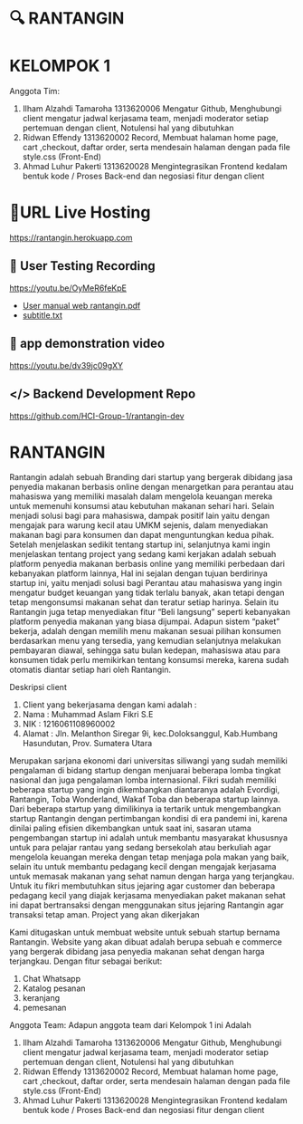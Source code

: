 # 🔍 RANTANGIN
# KELOMPOK 1
Anggota Tim:
1. Ilham Alzahdi Tamaroha 1313620006 Mengatur Github, Menghubungi client mengatur jadwal kerjasama team, menjadi moderator setiap pertemuan dengan client, Notulensi hal yang dibutuhkan
2. Ridwan Effendy 1313620002  Record, Membuat halaman home page, cart ,checkout, daftar order, serta mendesain halaman dengan pada file style.css (Front-End) 
3. Ahmad Luhur Pakerti 1313620028 Mengintegrasikan Frontend kedalam bentuk kode / Proses Back-end dan negosiasi fitur dengan client

# 🔗URL Live Hosting
https://rantangin.herokuapp.com 

## 🎥 User Testing Recording
https://youtu.be/OyMeR6feKpE 

- [User manual web rantangin.pdf](https://github.com/HCI-Group-1/Assignment-5-FinalProject/files/7780951/User.manual.web.rantangin.pdf)
- [subtitle.txt](https://github.com/HCI-Group-1/Assignment-5-FinalProject/files/7781028/subtitle.txt)

## 🎥 app demonstration video
https://youtu.be/dv39jc09gXY  

## </> Backend Development Repo
https://github.com/HCI-Group-1/rantangin-dev


# RANTANGIN
Rantangin adalah sebuah Branding dari startup yang bergerak dibidang jasa penyedia 
makanan berbasis online dengan menargetkan para perantau atau mahasiswa yang memiliki 
masalah dalam mengelola keuangan mereka untuk memenuhi konsumsi atau kebutuhan 
makanan sehari hari. Selain menjadi solusi bagi para mahasiswa, dampak positif lain yaitu 
dengan mengajak para warung kecil atau UMKM sejenis, dalam menyediakan makanan bagi 
para konsumen dan dapat menguntungkan kedua pihak.
Setelah menjelaskan sedikit tentang startup ini, selanjutnya kami ingin menjelaskan tentang 
project yang sedang kami kerjakan adalah sebuah platform penyedia makanan berbasis 
online yang memiliki perbedaan dari kebanyakan platform lainnya, 
Hal ini sejalan dengan tujuan berdirinya startup ini, yaitu menjadi solusi bagi Perantau atau 
mahasiswa yang ingin mengatur budget keuangan yang tidak terlalu banyak, akan tetapi 
dengan tetap mengonsumsi makanan sehat dan teratur setiap harinya.
Selain itu Rantangin juga tetap menyediakan fitur “Beli langsung” seperti kebanyakan 
platform penyedia makanan yang biasa dijumpai.
Adapun sistem “paket” bekerja, adalah dengan memilih menu makanan sesuai pilihan 
konsumen berdasarkan menu yang tersedia, yang kemudian selanjutnya melakukan 
pembayaran diawal, sehingga satu bulan kedepan, mahasiswa atau para konsumen tidak 
perlu memikirkan tentang konsumsi mereka, karena sudah otomatis diantar setiap hari oleh 
Rantangin.

Deskripsi client

1. Client yang bekerjasama dengan kami adalah :
2. Nama : Muhammad Aslam Fikri S.E 
3. NIK : 1216061108960002 
4. Alamat : Jln. Melanthon Siregar 9i, kec.Doloksanggul, Kab.Humbang Hasundutan, Prov. Sumatera Utara

Merupakan sarjana ekonomi dari universitas siliwangi yang sudah memiliki pengalaman di bidang startup dengan menjuarai beberapa lomba tingkat nasional dan juga pengalaman lomba internasional. Fikri sudah memiliki beberapa startup yang ingin dikembangkan diantaranya adalah Evordigi, Rantangin, Toba Wonderland, Wakaf Toba dan beberapa startup lainnya. Dari beberapa startup yang dimilikinya ia tertarik untuk mengembangkan startup Rantangin dengan pertimbangan kondisi di era pandemi ini, karena dinilai paling efisien dikembangkan untuk saat ini, sasaran utama pengembangan startup ini adalah untuk membantu masyarakat khususnya untuk para pelajar rantau yang sedang bersekolah atau berkuliah agar mengelola keuangan mereka dengan tetap menjaga pola makan yang baik, selain itu untuk membantu pedagang kecil dengan mengajak kerjasama untuk memasak makanan yang sehat namun dengan harga yang terjangkau. Untuk itu fikri membutuhkan situs jejaring agar customer dan beberapa pedagang kecil yang diajak kerjasama menyediakan paket makanan sehat ini dapat bertransaksi dengan menggunakan situs jejaring Rantangin agar transaksi tetap aman.
Project yang akan dikerjakan

Kami ditugaskan untuk membuat website untuk sebuah startup bernama Rantangin. 
Website yang akan dibuat adalah berupa sebuah e commerce yang bergerak dibidang jasa penyedia makanan sehat dengan harga terjangkau. 
Dengan fitur sebagai berikut:
1. Chat Whatsapp
2. Katalog pesanan
3. keranjang
4. pemesanan

Anggota Team:
Adapun anggota team dari Kelompok 1 ini Adalah 
1. Ilham Alzahdi Tamaroha 1313620006 Mengatur Github, Menghubungi client mengatur jadwal kerjasama team, menjadi moderator setiap pertemuan dengan client, Notulensi hal yang dibutuhkan
2. Ridwan Effendy 1313620002  Record, Membuat halaman home page, cart ,checkout, daftar order, serta mendesain halaman dengan pada file style.css (Front-End) 
3. Ahmad Luhur Pakerti 1313620028 Mengintegrasikan Frontend kedalam bentuk kode / Proses Back-end dan negosiasi fitur dengan client

